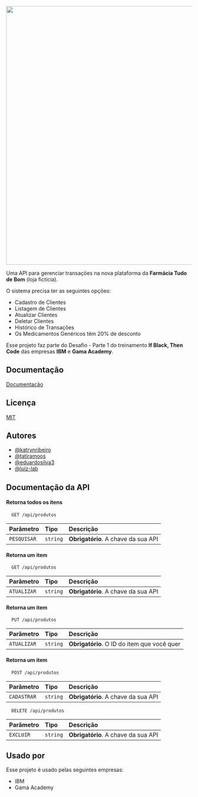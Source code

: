 <div align="center">
<img src="https://user-images.githubusercontent.com/106891550/184989414-eb297f24-50da-4584-817c-5bf29741c1ab.png" width="700px"/>
</div>


Uma API para gerenciar transações na nova plataforma da <b>Farmácia Tudo de Bom</b> (loja fictícia).

O sistema  precisa ter as seguintes opções:
- Cadastro de Clientes
- Listagem de Clientes
- Atualizar Clientes
- Deletar Clientes
- Histórico de Transações
- Os Medicamentos Genéricos têm 20% de desconto

Esse projeto faz parte do Desafio - Parte 1 do treinamento <b>If Black, Then Code</b> das empresas <b>IBM</b> e <b>Gama Academy</b>.



## Documentação

[Documentação](https://link-da-documentação)


## Licença

[MIT](https://choosealicense.com/licenses/mit/)


## Autores

- [@katrynribeiro](https://www.github.com/katrynribeiro)
- [@tatiramoos](https://www.github.com/tatiramoos)
- [@eduardosilva3](https://www.github.com/eduardosilva3)
- [@luiz-lab](https://www.github.com/luiz-lab)


## Documentação da API

#### Retorna todos os itens

```http
  GET /api/produtos
```

| Parâmetro   | Tipo       | Descrição                           |
| :---------- | :--------- | :---------------------------------- |
| `PESQUISAR` | `string` | **Obrigatório**. A chave da sua API |


#### Retorna um item

```http
  GET /api/produtos
```

| Parâmetro   | Tipo       | Descrição                           |
| :---------- | :--------- | :---------------------------------- |
| `ATUALIZAR` | `string` | **Obrigatório**. A chave da sua API |


#### Retorna um item

```http
  PUT /api/produtos
```

| Parâmetro   | Tipo       | Descrição                                   |
| :---------- | :--------- | :------------------------------------------ |
| `ATUALIZAR`      | `string` | **Obrigatório**. O ID do item que você quer |


#### Retorna um item

```http
  POST /api/produtos
```

| Parâmetro   | Tipo       | Descrição                           |
| :---------- | :--------- | :---------------------------------- |
| `CADASTRAR` | `string` | **Obrigatório**. A chave da sua API |

```http
  DELETE /api/produtos
```

| Parâmetro   | Tipo       | Descrição                           |
| :---------- | :--------- | :---------------------------------- |
| `EXCLUIR` | `string` | **Obrigatório**. A chave da sua API |





## Usado por

Esse projeto é usado pelas seguintes empresas:

- IBM
- Gama Academy

